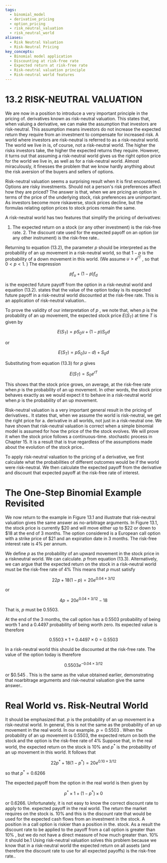 ```yaml
---
tags:
  - binomial_model
  - derivative_pricing
  - option_pricing
  - risk_neutral_valuation
  - risk_neutral_world
aliases:
  - Risk Neutral Valuation
  - Risk-Neutral Pricing
key_concepts:
  - Binomial model application
  - Discounting at risk-free rate
  - Expected return at risk-free rate
  - Risk-neutral valuation principle
  - Risk-neutral world features
---
```


# 13.2 RISK-NEUTRAL VALUATION  

We are now in a position to introduce a very important principle in the pricing of. derivatives known as risk-neutral valuation. This states that, when valuing a derivative, we can make the assumption that investors are risk-neutral. This assumption means investors do not increase the expected return they require from an investment to compensate for increased risk. A world where investors are risk-neutral is referred to as a risk-neutral world. The world we live in is, of course, not a risk-neutral world. The higher the risks investors take, the higher the expected returns they require. However, it turns out that assuming a risk-neutral world gives us the right option price for the world we live in, as well as for a risk-neutral world. Almost miraculously, it finesses the problem that we know hardly anything about the risk aversion of the buyers and sellers of options.  

Risk-neutral valuation seems a surprising result when it is first encountered. Options are risky investments. Should not a person's risk preferences affect how they are priced? The answer is that, when we are pricing an option in terms of the price of the underlying stock, risk preferences are unimportant. As investors become more riskaverse, stock prices decline, but the formulas relating option prices to stock prices remain the same.  

A risk-neutral world has two features that simplify the pricing of derivatives:  

1. The expected return on a stock (or any other investment) is the risk-free rate. 2. The discount rate used for the expected payoff on an option (or any other instrument) is the risk-free rate..  

Returning to equation (13.2), the parameter $p$ should be interpreted as the probability of an up movement in a risk-neutral world, so that $1-p$ is the probability of a down movement in this world. (We assume $u>e^{r T}$ , so that $0<p<1.$ ) The expression  

$$
p f_{u}+(1-p)f_{d}
$$  

is the expected future payoff from the option in a risk-neutral world and equation (13.2). states that the value of the option today is its expected future payoff in a risk-neutral world discounted at the risk-free rate. This is an application of risk-neutral valuation..  

To prove the validity of our interpretation of $p$ , we note that, when $p$ is the probability of an up movement, the expected stock price $E(S_{T})$ at time $T$ is given by  

$$
E(S_{T})=p S_{0}u+(1-p)S_{0}d
$$  

or  

$$
E(S_{T})=p S_{0}(u-d)+S_{0}d
$$  

Substituting from equation (13.3) for $p$ gives  

$$
E(S_{T})=S_{0}e^{r T}
$$  

This shows that the stock price grows, on average, at the risk-free rate when $p$ is the probability of an up movement. In other words, the stock price behaves exactly as we would expect it to behave in a risk-neutral world when $p$ is the probability of an up movement.  

Risk-neutral valuation is a very important general result in the pricing of derivatives.. It states that, when we assume the world is risk-neutral, we get the right price for a. derivative in all worlds, not just in a risk-neutral one. We have shown that risk-neutral valuation is correct when a simple binomial model is assumed for how the price of the the stock evolves. We will prove it when the stock price follows a continuous-time. stochastic process in Chapter 15. It is a result that is true regardless of the assumptions made about the evolution of the stock price..  

To apply risk-neutral valuation to the pricing of a derivative, we first calculate what the probabilities of different outcomes would be if the world were risk-neutral. We then calculate the expected payoff from the derivative and discount that expected payoff at the risk-free rate of interest.  

# The One-Step Binomial Example Revisited  

We now return to the example in Figure 13.1 and illustrate that risk-neutral valuation gives the same answer as no-arbitrage arguments. In Figure 13.1, the stock price is currently $\$20$ and will move either up to $\$22$ or down to $\$18$ at the end of 3 months. The option considered is a European call option with a strike price of $\$21$ and an expiration date in 3 months. The risk-free interest rate is $4\%$ per annum.  

We define $p$ as the probability of an upward movement in the stock price in a riskneutral world. We can calculate. $p$ from equation (13.3). Alternatively, we can argue that the expected return on the stock in a risk-neutral world must be the risk-free rate of $4\%$ This means that $p$ must satisfy  

$$
22p+18(1-p)=20e^{0.04\times3/12}
$$  

or  

$$
4p=20e^{0.04\times3/12}-18
$$  

That is, $p$ must be 0.5503.  

At the end of the 3 months, the call option has a 0.5503 probability of being worth 1 and a 0.4497 probability of being worth zero. Its expected value is therefore  

$$
0.5503\times1+0.4497\times0=0.5503
$$  

In a risk-neutral world this should be discounted at the risk-free rate. The value of the option today is therefore  

$$
0.5503e^{-0.04\times3/12}
$$  

or $\$0.545$ . This is the same as the value obtained earlier, demonstrating that noarbitrage arguments and risk-neutral valuation give the same answer..  

# Real World vs. Risk-Neutral World  

It should be emphasized that. $p$ is the probability of an up movement in a risk-neutral world. In general, this is not the same as the probability of an up movement in the real world. In our example. $p=0.5503$ . When the probability of an up movement is 0.5503, the expected return on both the stock and the option is the risk-free rate of $4\%$ Suppose that, in the real world, the expected return on the stock is $10\%$ and $p^{*}$ is the probability of an up movement in this world. It follows that  

$$
22p^{*}+18(1-p^{*})=20e^{0.10\times3/12}
$$  

so that $p^{*}=0.6266$  

The expected payoff from the option in the real world is then given by  

$$
p^{*}\times1+(1-p^{*})\times0
$$  

or 0.6266. Unfortunately, it is not easy to know the correct discount rate to apply to the. expected payoff in the real world. The return the market requires on the stock is. $10\%$ and this is the discount rate that would be used for the expected cash flows from an investment in the stock. A position in a call option is riskier than a position in the. stock. As a result the discount rate to be applied to the payoff from a call option is greater than $10\%$ , but we do not have a direct measure of how much greater than. $10\%$ it should be.1 Using risk-neutral valuation solves this problem because we know that in a risk-neutral world the expected return on all assets (and therefore the discount rate to use for all expected payoffs) is the risk-free rate..  

